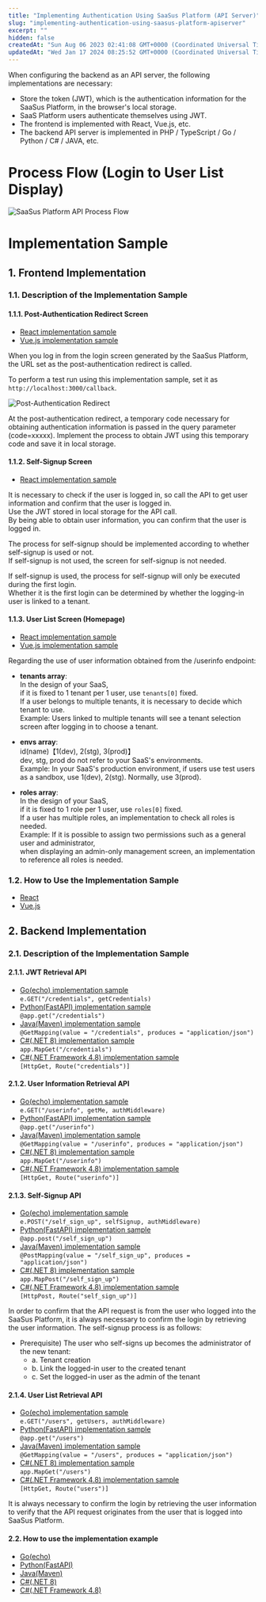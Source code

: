 ```yaml
---
title: "Implementing Authentication Using SaaSus Platform (API Server)"
slug: "implementing-authentication-using-saasus-platform-apiserver"
excerpt: ""
hidden: false
createdAt: "Sun Aug 06 2023 02:41:08 GMT+0000 (Coordinated Universal Time)"
updatedAt: "Wed Jan 17 2024 08:25:52 GMT+0000 (Coordinated Universal Time)"
---
```

When configuring the backend as an API server, the following implementations are necessary:
- Store the token (JWT), which is the authentication information for the SaaSus Platform, in the browser's local storage.
- SaaS Platform users authenticate themselves using JWT.
- The frontend is implemented with React, Vue.js, etc.
- The backend API server is implemented in PHP / TypeScript / Go / Python / C# / JAVA, etc.

# Process Flow (Login to User List Display)

![SaaSus Platform API Process Flow](/img/metering-api-sample/SaaSus_PlatformAPI.png)


# Implementation Sample

## 1. Frontend Implementation

### 1.1. Description of the Implementation Sample

#### 1.1.1. Post-Authentication Redirect Screen

- [React implementation sample](https://github.com/saasus-platform/implementation-sample-front-react/blob/main/src/pages/Callback.tsx)
- [Vue.js implementation sample](https://github.com/saasus-platform/implementation-sample-front-vue/blob/main/src/views/Callback.vue)

When you log in from the login screen generated by the SaaSus Platform, the URL set as the post-authentication redirect is called.

To perform a test run using this implementation sample, set it as `http://localhost:3000/callback`.

![Post-Authentication Redirect](/img/metering-api-sample/image-02.png)

At the post-authentication redirect, a temporary code necessary for obtaining authentication information is passed in the query parameter (code=xxxxx). Implement the process to obtain JWT using this temporary code and save it in local storage.

#### 1.1.2. Self-Signup Screen

- [React implementation sample](https://github.com/saasus-platform/implementation-sample-front-react/blob/main/src/pages/SelfSignUp.tsx)

It is necessary to check if the user is logged in, so call the API to get user information and confirm that the user is logged in.  
Use the JWT stored in local storage for the API call.  
By being able to obtain user information, you can confirm that the user is logged in.

The process for self-signup should be implemented according to whether self-signup is used or not.  
If self-signup is not used, the screen for self-signup is not needed.

If self-signup is used, the process for self-signup will only be executed during the first login.  
Whether it is the first login can be determined by whether the logging-in user is linked to a tenant.

#### 1.1.3. User List Screen (Homepage)

- [React implementation sample](https://github.com/saasus-platform/implementation-sample-front-react/blob/main/src/pages/UserPage.tsx)
- [Vue.js implementation sample](https://github.com/saasus-platform/implementation-sample-front-vue/blob/main/src/views/UserPage.vue)

Regarding the use of user information obtained from the /userinfo endpoint:

- **tenants array**:  
  In the design of your SaaS,  
  if it is fixed to 1 tenant per 1 user, use `tenants[0]` fixed.  
  If a user belongs to multiple tenants, it is necessary to decide which tenant to use.  
  Example: Users linked to multiple tenants will see a tenant selection screen after logging in to choose a tenant.

- **envs array**:  
  id(name)【1(dev), 2(stg), 3(prod)】  
  dev, stg, prod do not refer to your SaaS's environments.  
  Example: In your SaaS's production environment, if users use test users as a sandbox, use 1(dev), 2(stg). Normally, use 3(prod).

- **roles array**:  
  In the design of your SaaS,  
  if it is fixed to 1 role per 1 user, use `roles[0]` fixed.  
  If a user has multiple roles, an implementation to check all roles is needed.  
  Example: If it is possible to assign two permissions such as a general user and administrator,  
  when displaying an admin-only management screen, an implementation to reference all roles is needed.

### 1.2. How to Use the Implementation Sample

- [React](https://github.com/saasus-platform/implementation-sample-front-react/blob/main/README.md)
- [Vue.js](https://github.com/saasus-platform/implementation-sample-front-vue/blob/main/README.md)

## 2. Backend Implementation

### 2.1. Description of the Implementation Sample

#### 2.1.1. JWT Retrieval API
- [Go(echo) implementation sample](https://github.com/saasus-platform/implementation-sample-api-go/blob/main/main.go#L118)  
  `e.GET("/credentials", getCredentials)`
- [Python(FastAPI) implementation sample](https://github.com/saasus-platform/implementation-sample-api-python/blob/main/main.py#L85)  
  `@app.get("/credentials")`
- [Java(Maven) implementation sample](https://github.com/saasus-platform/implementation-sample-api-java/blob/main/src/main/java/implementsample/controller/SampleController.java#L85)  
  `@GetMapping(value = "/credentials", produces = "application/json")`
- [C#(.NET 8) implementation sample](https://github.com/saasus-platform/implementation-sample-api-csharp/blob/main/SampleWebAppDotNet8/Program.cs#L148)  
  `app.MapGet("/credentials")`
- [C#(.NET Framework 4.8) implementation sample](https://github.com/saasus-platform/implementation-sample-api-csharp/blob/main/SampleWebApplication/Controllers/MainController.cs#L80)  
  `[HttpGet, Route("credentials")]`

#### 2.1.2. User Information Retrieval API
- [Go(echo) implementation sample](https://github.com/saasus-platform/implementation-sample-api-go/blob/main/main.go#L180)  
  `e.GET("/userinfo", getMe, authMiddleware)`
- [Python(FastAPI) implementation sample](https://github.com/saasus-platform/implementation-sample-api-python/blob/main/main.py#L90)  
  `@app.get("/userinfo")`
- [Java(Maven) implementation sample](https://github.com/saasus-platform/implementation-sample-api-java/blob/main/src/main/java/implementsample/controller/SampleController.java#L131)  
  `@GetMapping(value = "/userinfo", produces = "application/json")`
- [C#(.NET 8) implementation sample](https://github.com/saasus-platform/implementation-sample-api-csharp/blob/main/SampleWebAppDotNet8/Program.cs#L195)  
  `app.MapGet("/userinfo")`
- [C#(.NET Framework 4.8) implementation sample](https://github.com/saasus-platform/implementation-sample-api-csharp/blob/main/SampleWebApplication/Controllers/MainController.cs#L127)  
  `[HttpGet, Route("userinfo")]`

#### 2.1.3. Self-Signup API

- [Go(echo) implementation sample](https://github.com/saasus-platform/implementation-sample-api-go/blob/main/main.go#L618")  
  `e.POST("/self_sign_up", selfSignup, authMiddleware)`
- [Python(FastAPI) implementation sample](https://github.com/saasus-platform/implementation-sample-api-python/blob/main/main.py#L372")  
  `@app.post("/self_sign_up")`
- [Java(Maven) implementation sample](https://github.com/saasus-platform/implementation-sample-api-java/blob/main/src/main/java/implementsample/controller/SampleController.java#L570")  
  `@PostMapping(value = "/self_sign_up", produces = "application/json")`
- [C#(.NET 8) implementation sample](https://github.com/saasus-platform/implementation-sample-api-csharp/blob/main/SampleWebAppDotNet8/Program.cs#L632")  
  `app.MapPost("/self_sign_up")`
- [C#(.NET Framework 4.8) implementation sample](https://github.com/saasus-platform/implementation-sample-api-csharp/blob/main/SampleWebApplication/Controllers/MainController.cs#L537")  
  `[HttpPost, Route("self_sign_up")]`

In order to confirm that the API request is from the user who logged into the SaaSus Platform, it is always necessary to confirm the login by retrieving the user information. The self-signup process is as follows:
  - Prerequisite) The user who self-signs up becomes the administrator of the new tenant:
    - a. Tenant creation
    - b. Link the logged-in user to the created tenant
    - c. Set the logged-in user as the admin of the tenant

#### 2.1.4. User List Retrieval API
- [Go(echo) implementation sample](https://github.com/saasus-platform/implementation-sample-api-go/blob/main/main.go#L192)  
  `e.GET("/users", getUsers, authMiddleware)`
- [Python(FastAPI) implementation sample](https://github.com/saasus-platform/implementation-sample-api-python/blob/main/main.py#L95)  
  `@app.get("/users")`
- [Java(Maven) implementation sample](https://github.com/saasus-platform/implementation-sample-api-java/blob/main/src/main/java/implementsample/controller/SampleController.java#L154)  
  `@GetMapping(value = "/users", produces = "application/json")`
- [C#(.NET 8) implementation sample](https://github.com/saasus-platform/implementation-sample-api-csharp/blob/main/SampleWebAppDotNet8/Program.cs#L219)  
  `app.MapGet("/users")`
- [C#(.NET Framework 4.8) implementation sample](https://github.com/saasus-platform/implementation-sample-api-csharp/blob/main/SampleWebApplication/Controllers/MainController.cs#L147)  
  `[HttpGet, Route("users")]`

It is always necessary to confirm the login by retrieving the user information to verify that the API request originates from the user that is logged into SaaSus Platform.

#### 2.2. How to use the implementation example
- [Go(echo)](https://github.com/saasus-platform/implementation-sample-api-go/blob/main/README.md)
- [Python(FastAPI)](https://github.com/saasus-platform/implementation-sample-api-python)
- [Java(Maven)](https://github.com/saasus-platform/implementation-sample-api-java)
- [C#(.NET 8)](https://github.com/saasus-platform/implementation-sample-api-csharp/blob/main/README.md)
- [C#(.NET Framework 4.8)](https://github.com/saasus-platform/implementation-sample-api-csharp/blob/main/README.md)
